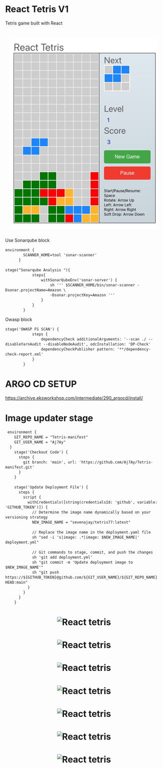 # React Tetris V1

Tetris game built with React

<h1 align="center">
  <img alt="React tetris " title="#React tetris desktop" src="./images/game.jpg" />
</h1>


Use Sonarqube block 
```
environment {
        SCANNER_HOME=tool 'sonar-scanner'
      }

stage("Sonarqube Analysis "){
            steps{
                withSonarQubeEnv('sonar-server') {
                    sh ''' $SCANNER_HOME/bin/sonar-scanner -Dsonar.projectName=Amazon \
                    -Dsonar.projectKey=Amazon '''
                }
            }
        }
```        

Owasp block
```
stage('OWASP FS SCAN') {
            steps {
                dependencyCheck additionalArguments: '--scan ./ --disableYarnAudit --disableNodeAudit', odcInstallation: 'DP-Check'
                dependencyCheckPublisher pattern: '**/dependency-check-report.xml'
            }
        }
```

# ARGO CD SETUP
https://archive.eksworkshop.com/intermediate/290_argocd/install/

# Image updater stage
```
 environment {
    GIT_REPO_NAME = "Tetris-manifest"
    GIT_USER_NAME = "Aj7Ay"
  }
    stage('Checkout Code') {
      steps {
        git branch: 'main', url: 'https://github.com/Aj7Ay/Tetris-manifest.git'
      }
    }

    stage('Update Deployment File') {
      steps {
        script {
          withCredentials([string(credentialsId: 'github', variable: 'GITHUB_TOKEN')]) {
            // Determine the image name dynamically based on your versioning strategy
            NEW_IMAGE_NAME = "sevenajay/tetris77:latest"

            // Replace the image name in the deployment.yaml file
            sh "sed -i 's|image: .*|image: $NEW_IMAGE_NAME|' deployment.yml"

            // Git commands to stage, commit, and push the changes
            sh 'git add deployment.yml'
            sh "git commit -m 'Update deployment image to $NEW_IMAGE_NAME'"
            sh "git push https://${GITHUB_TOKEN}@github.com/${GIT_USER_NAME}/${GIT_REPO_NAME} HEAD:main"
          }
        }
      }
    }

```

<h1 align="center">
  <img alt="React tetris " title="#React tetris desktop" src="./images/img2.jpg" />
</h1>

<h1 align="center">
  <img alt="React tetris " title="#React tetris desktop" src="./images/img3.jpg" />
</h1>

<h1 align="center">
  <img alt="React tetris " title="#React tetris desktop" src="./images/img4.jpg" />
</h1>

<h1 align="center">
  <img alt="React tetris " title="#React tetris desktop" src="./images/img5.jpg" />
</h1>

<h1 align="center">
  <img alt="React tetris " title="#React tetris desktop" src="./images/img6.jpg" />
</h1>

<h1 align="center">
  <img alt="React tetris " title="#React tetris desktop" src="./images/img7.jpg" />
</h1>

<h1 align="center">
  <img alt="React tetris " title="#React tetris desktop" src="./images/img8.jpg" />
</h1>
